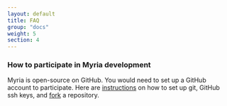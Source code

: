 ```yaml
---
layout: default
title: FAQ
group: "docs"
weight: 5
section: 4
---
```


### How to participate in Myria development

Myria is open-source on GitHub. You would need to set up a GitHub account to participate.
Here are [instructions](https://help.github.com/articles/set-up-git/) on how to set up git, GitHub ssh keys, and [fork](https://github.com/uwescience/myria/fork) a repository.
